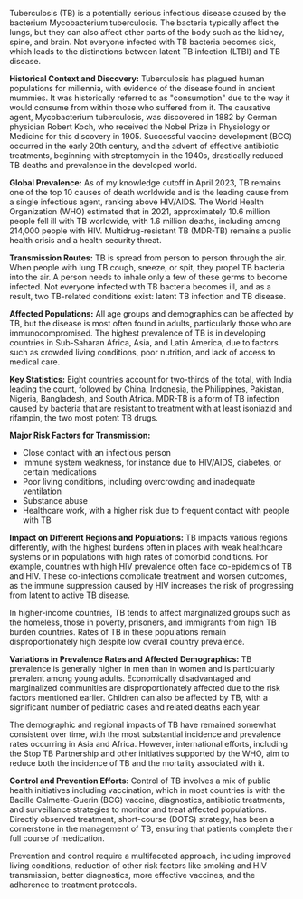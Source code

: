 Tuberculosis (TB) is a potentially serious infectious disease caused by the bacterium Mycobacterium tuberculosis. The bacteria typically affect the lungs, but they can also affect other parts of the body such as the kidney, spine, and brain. Not everyone infected with TB bacteria becomes sick, which leads to the distinctions between latent TB infection (LTBI) and TB disease.

**Historical Context and Discovery:**
Tuberculosis has plagued human populations for millennia, with evidence of the disease found in ancient mummies. It was historically referred to as "consumption" due to the way it would consume from within those who suffered from it. The causative agent, Mycobacterium tuberculosis, was discovered in 1882 by German physician Robert Koch, who received the Nobel Prize in Physiology or Medicine for this discovery in 1905. Successful vaccine development (BCG) occurred in the early 20th century, and the advent of effective antibiotic treatments, beginning with streptomycin in the 1940s, drastically reduced TB deaths and prevalence in the developed world.

**Global Prevalence:**
As of my knowledge cutoff in April 2023, TB remains one of the top 10 causes of death worldwide and is the leading cause from a single infectious agent, ranking above HIV/AIDS. The World Health Organization (WHO) estimated that in 2021, approximately 10.6 million people fell ill with TB worldwide, with 1.6 million deaths, including among 214,000 people with HIV. Multidrug-resistant TB (MDR-TB) remains a public health crisis and a health security threat.

**Transmission Routes:**
TB is spread from person to person through the air. When people with lung TB cough, sneeze, or spit, they propel TB bacteria into the air. A person needs to inhale only a few of these germs to become infected. Not everyone infected with TB bacteria becomes ill, and as a result, two TB-related conditions exist: latent TB infection and TB disease.

**Affected Populations:**
All age groups and demographics can be affected by TB, but the disease is most often found in adults, particularly those who are immunocompromised. The highest prevalence of TB is in developing countries in Sub-Saharan Africa, Asia, and Latin America, due to factors such as crowded living conditions, poor nutrition, and lack of access to medical care.

**Key Statistics:**
Eight countries account for two-thirds of the total, with India leading the count, followed by China, Indonesia, the Philippines, Pakistan, Nigeria, Bangladesh, and South Africa. MDR-TB is a form of TB infection caused by bacteria that are resistant to treatment with at least isoniazid and rifampin, the two most potent TB drugs.

**Major Risk Factors for Transmission:**
- Close contact with an infectious person
- Immune system weakness, for instance due to HIV/AIDS, diabetes, or certain medications
- Poor living conditions, including overcrowding and inadequate ventilation
- Substance abuse
- Healthcare work, with a higher risk due to frequent contact with people with TB

**Impact on Different Regions and Populations:**
TB impacts various regions differently, with the highest burdens often in places with weak healthcare systems or in populations with high rates of comorbid conditions. For example, countries with high HIV prevalence often face co-epidemics of TB and HIV. These co-infections complicate treatment and worsen outcomes, as the immune suppression caused by HIV increases the risk of progressing from latent to active TB disease.

In higher-income countries, TB tends to affect marginalized groups such as the homeless, those in poverty, prisoners, and immigrants from high TB burden countries. Rates of TB in these populations remain disproportionately high despite low overall country prevalence.

**Variations in Prevalence Rates and Affected Demographics:**
TB prevalence is generally higher in men than in women and is particularly prevalent among young adults. Economically disadvantaged and marginalized communities are disproportionately affected due to the risk factors mentioned earlier. Children can also be affected by TB, with a significant number of pediatric cases and related deaths each year.

The demographic and regional impacts of TB have remained somewhat consistent over time, with the most substantial incidence and prevalence rates occurring in Asia and Africa. However, international efforts, including the Stop TB Partnership and other initiatives supported by the WHO, aim to reduce both the incidence of TB and the mortality associated with it.

**Control and Prevention Efforts:**
Control of TB involves a mix of public health initiatives including vaccination, which in most countries is with the Bacille Calmette-Guerin (BCG) vaccine, diagnostics, antibiotic treatments, and surveillance strategies to monitor and treat affected populations. Directly observed treatment, short-course (DOTS) strategy, has been a cornerstone in the management of TB, ensuring that patients complete their full course of medication.

Prevention and control require a multifaceted approach, including improved living conditions, reduction of other risk factors like smoking and HIV transmission, better diagnostics, more effective vaccines, and the adherence to treatment protocols.